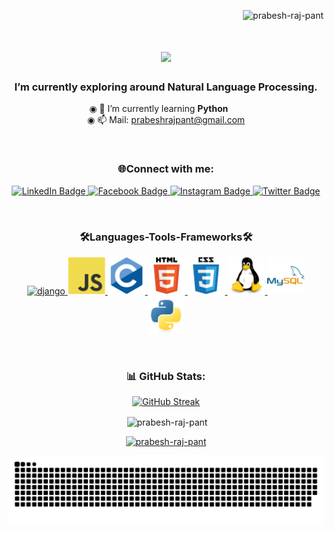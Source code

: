 <p align="right"> 
 <img src="https://komarev.com/ghpvc/?username=prabesh-raj-pant&label=Profile%20views&color=0e75b6&style=flat" alt="prabesh-raj-pant" /> 
</p>
<h1 align="center">
    <img src="https://readme-typing-svg.herokuapp.com/?font=Righteous&size=35&center=true&vCenter=true&width=500&height=70&duration=4000&lines=Hi+There!+👋;+I'm+Prabesh+Raj+Pant.;" />
</h1>

<h3 align="center">I’m currently exploring around Natural Language Processing.</h3>

<div align="center">
    &#9673; 🌱 I’m currently learning <b>Python</b> &nbsp;&nbsp;&nbsp;&nbsp;&nbsp;<br>
    &#9673; 📫 Mail: <a href="https://mail.google.com/mail/u/0/?fs=1&tf=cm&source=mailto&to=prabeshrajpant@gmail.com">prabeshrajpant@gmail.com</a> 
</div>

<p>&nbsp;</p>

<h3 align="center">🌐Connect with me:</h3>
<div id="badges" align="center" >
  <a href="https://www.linkedin.com/in/prabesh-raj-pant-450931232/">
    <img src="https://img.shields.io/badge/LinkedIn-blue?style=for-the-badge&logo=linkedin&logoColor=white" alt="LinkedIn Badge"/>
  </a>
 
  <a href="https://www.facebook.com/profile.php?id=100006317385977">
    <img src="https://img.shields.io/badge/Facebook-3b5998?style=for-the-badge&logo=facebook&logoColor=white" alt="Facebook Badge"/>
  </a>
 
  <a href="https://www.instagram.com/prabesh3852/">
    <img src="https://img.shields.io/badge/Instagram-%23E4405F.svg?style=for-the-badge&logo=Instagram&logoColor=white" alt="Instagram Badge"/>
  </a>
  
   <a href="https://x.com/PrabeshRaj91704">
    <img src="https://img.shields.io/badge/Twitter-black?style=for-the-badge&logo=X&logoColor=white" alt="Twitter Badge"/>
  </a> 
</div>

<p>&nbsp;</p>

<h3 align="center">🛠️Languages-Tools-Frameworks🛠️</h3>
<p align="center">
  <a href="https://www.djangoproject.com/" target="_blank" rel="noreferrer"> 
    <img src="https://cdn.worldvectorlogo.com/logos/django.svg" alt="django" width="60" height="60"/> 
  </a>
  <a href="https://developer.mozilla.org/en-US/docs/Web/JavaScript" target="_blank" rel="noreferrer"> 
    <img src="https://raw.githubusercontent.com/devicons/devicon/master/icons/javascript/javascript-original.svg" alt="javascript" width="60" height="60"/>
   </a> 
  <a href="https://www.cprogramming.com/" target="_blank" rel="noreferrer"> 
   <img src="https://raw.githubusercontent.com/devicons/devicon/master/icons/c/c-original.svg" alt="c" width="60" height="60"/> 
  </a>
  <a href="https://www.w3.org/html/" target="_blank" rel="noreferrer"> 
   <img src="https://raw.githubusercontent.com/devicons/devicon/master/icons/html5/html5-original-wordmark.svg" alt="html5" width="60" height="60"/> 
  </a>
  <a href="https://www.w3schools.com/css/" target="_blank" rel="noreferrer"> 
    <img src="https://raw.githubusercontent.com/devicons/devicon/master/icons/css3/css3-original-wordmark.svg" alt="css3" width="60" height="60"/> 
  </a> 
 <a href="https://www.linux.org/" target="_blank" rel="noreferrer"> 
   <img src="https://raw.githubusercontent.com/devicons/devicon/master/icons/linux/linux-original.svg" alt="linux" width="60" height="60"/> 
 </a>
 <a href="https://www.mysql.com/" target="_blank" rel="noreferrer"> 
  <img src="https://raw.githubusercontent.com/devicons/devicon/master/icons/mysql/mysql-original-wordmark.svg" alt="mysql" width="60" height="60"/> 
 </a> 
 <a href="https://www.python.org" target="_blank" rel="noreferrer"> 
  <img src="https://raw.githubusercontent.com/devicons/devicon/master/icons/python/python-original.svg" alt="python" width="60" height="60"/> 
 </a>
</p>

<p>&nbsp;</p>

<h3 align="center">📊 GitHub Stats:  </h3>

<p align="center">
 <a href="https://git.io/streak-stats">
  <img src="https://github-readme-streak-stats.herokuapp.com?user=prabesh-raj-pant&theme=radical" alt="GitHub Streak" />
 </a>
</p>

<p align="center">
 &nbsp;<img align="center" src="https://github-readme-stats.vercel.app/api?username=prabesh-raj-pant&title=false&hide_rank=false&show_icons=true&include_all_commits=true&count_private=true&disable_animations=false&theme=radical&locale=en&hide_border=false" alt="prabesh-raj-pant" />
</p>

 <p align="center"> 
  <a href="https://github.com/ryo-ma/github-profile-trophy">
   <img src="https://github-profile-trophy.vercel.app/?username=prabesh-raj-pant&show_icons=true&theme=radical&hide_border=true&border_radius=5&hide=stars&count_private=true&card_width=500px&include_all_commits=true" alt="prabesh-raj-pant" />
  </a> 
 </p>

![snake gif](https://github.com/prabesh-raj-pant/prabesh-raj-pant/blob/output/github-snake-dark.svg)

